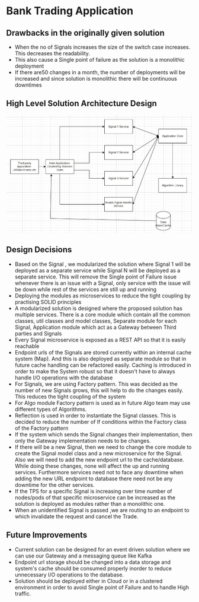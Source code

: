 # Bank Trading Application

## Drawbacks in the originally given solution

* When the no of Signals increases the size of the switch case increases. This decreases the readability.
* This also cause a Single point of failure as the solution is a monolithic deployment
* If there are50 changes in a month, the number of deployments will be increased and since solution is monolithic there will be continuous downtimes

## High Level Solution Architecture Design

![Screenshot](Trading%20Application%20Flow.jpeg)

## Design Decisions

* Based on the Signal , we modularized the solution where Signal 1 will be deployed as a separate service while Signal N will be deployed as a separate service. 
  This will remove the Single point of Failure issue whenever there is an issue with a Signal, 
  only service with the issue will be down while rest of the services are still up and running 
* Deploying the modules as microservices to reduce the tight coupling by practising SOLID principles
* A modularized solution is designed where the proposed solution has multiple services. 
  There is a core module which contain all the common classes, util classes and model classes, Separate module for each Signal, Application module which act as a Gateway between Third parties and Signals
* Every Signal microservice is exposed as a REST API so that it is easily reachable
* Endpoint urls of the Signals are stored currently within an internal cache system (Map). And this is also deployed as separate module so that in future cache handling can be refactored easily.
  Caching is introduced in order to make the System robust so that it doesn't have to always handle I/O operations with the database
* For Signals, we are using Factory pattern. This was decided as the number of new Signals grows, this will help to do the changes easily. This reduces the tight coupling of the system
* For Algo module Factory pattern is used as in future Algo team may use different types of Algorithms.
* Reflection is used in order to instantiate the Signal classes. This is decided to reduce the number of If conditions within the Factory class of the Factory pattern
* If the system which sends the Signal changes their implementation, then only the Gateway implementation needs to be changes.
* If there will be a new Signal, then we need to change the core module to create the Signal model class and a new microservice for the Signal. 
  Also we will need to add the new endpoint url to the cache/database. While doing these changes, none will affect the up and running services. 
  Furthermore services need not to face any downtime when adding the new URL endpoint to database there need not be any downtime for the other services.
* If the TPS for a specific Signal is increasing over time number of nodes/pods of that specific microservice can be increased as the solution is deployed as modules rather than a monolithic one.
* When an unidentified Signal is passed ,we are routing to an endpoint to which invalidate the request and cancel the Trade.


## Future Improvements

* Current solution can be designed for an event driven solution where we can use our Gateway and a messaging queue like Kafka
* Endpoint url storage should be changed into a data storage and system's cache should be consumed properly inorder to reduce unnecessary I/O operations to the database.
* Solution should be deployed either in Cloud or in a clustered environment in order to avoid Single point of Failure and to handle High traffic.






  

